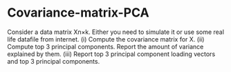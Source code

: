 # Covariance-matrix-PCA
Consider a data matrix Xn×k. Either you need to simulate it or use some real life datafile from internet.
(i) Compute the covariance matrix for X.
(ii) Compute top 3 principal components. Report the amount of variance explained by them.
(iii) Report top 3 principal component loading vectors and top 3 principal components.
